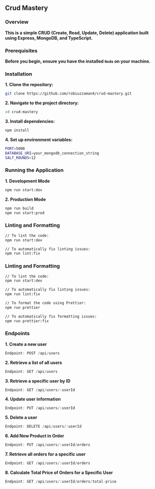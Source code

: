 ## **Crud Mastery**

### **Overview**
**This is a simple CRUD (Create, Read, Update, Delete) application built using Express, MongoDB, and TypeScript.**

### **Prerequisites**
**Before you begin, ensure you have the installed `Node` on your machine.**

### **Installation**
**1. Clone the repository:**
```bash
git clone https://github.com/robiuzzaman4/crud-mastery.git
```
**2. Navigate to the project directory:**
```bash
cd crud-mastery
```
**3. Install dependencies:**
```bash
npm install
```
**4. Set up environment variables:**
```bash
PORT=5000
DATABASE_URI=your_mongodb_connection_string
SALT_ROUNDS=12
```



### **Running the Application**
**1. Development Mode**
```bash
npm run start:dev
```

**2. Production Mode**
```bash
npm run build
npm run start:prod
```



### **Linting and Formatting**
```bash
// To lint the code:
npm run start:dev

// To automatically fix linting issues:
npm run lint:fix
```



### **Linting and Formatting**
```bash
// To lint the code:
npm run start:dev

// To automatically fix linting issues:
npm run lint:fix

// To format the code using Prettier:
npm run prettier

// To automatically fix formatting issues:
npm run prettier:fix
```



### **Endpoints**
**1. Create a new user**
```ts
Endpoint: POST /api/users
```

**2. Retrieve a list of all users**
```ts
Endpoint: GET /api/users
```

**3. Retrieve a specific user by ID**
```ts
Endpoint: GET /api/users/:userId
```

**4. Update user information**
```ts
Endpoint: PUT /api/users/:userId
```

**5. Delete a user**
```ts
Endpoint: DELETE /api/users/:userId
```

**6. Add New Product in Order**
```ts
Endpoint: PUT /api/users/:userId/orders
```

**7. Retrieve all orders for a specific user**
```ts
Endpoint: GET /api/users/:userId/orders
```

**8. Calculate Total Price of Orders for a Specific User**
```ts
Endpoint: GET /api/users/:userId/orders/total-price
```
